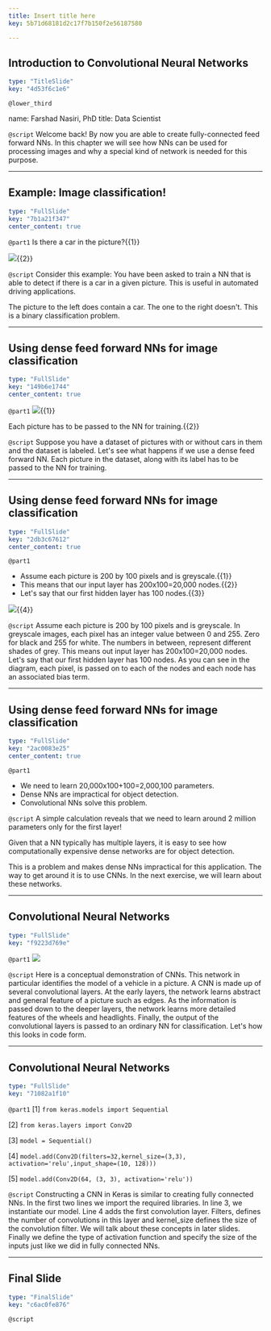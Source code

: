 ```yaml
---
title: Insert title here
key: 5b71d68181d2c17f7b150f2e56187580

---
```

## Introduction to Convolutional Neural Networks

```yaml
type: "TitleSlide"
key: "4d53f6c1e6"
```

`@lower_third`

name: Farshad Nasiri, PhD
title: Data Scientist


`@script`
Welcome back! By now you are able to create fully-connected feed forward NNs. In this chapter we will see how NNs can be used for processing images and why a special kind of network is needed for this purpose.


---
## Example: Image classification!

```yaml
type: "FullSlide"
key: "7b1a21f347"
center_content: true
```

`@part1`
Is there a car in the picture?{{1}}

![](http://assets.datacamp.com/production/repositories/4036/datasets/4a9637f9cc49c0a9b590b487354a614196e9bedd/bothPics.jpg){{2}}


`@script`
Consider this example: You have been asked to train a NN that is able to detect if there is a car in a given picture. This is useful in automated driving applications.

The picture to the left does contain a car. The one to the right doesn't. This is a binary classification problem.


---
## Using dense feed forward NNs for image classification

```yaml
type: "FullSlide"
key: "149b6e1744"
center_content: true
```

`@part1`
![](http://assets.datacamp.com/production/repositories/4036/datasets/075ac14bdab3b3169a016460cdd06226ddb79933/dataset.jpg){{1}}

Each picture has to be passed to the NN for training.{{2}}


`@script`
Suppose you have a dataset of pictures with or without cars in them and the dataset is labeled. Let's see what happens if we use a dense feed forward NN.
Each picture in the dataset, along with its label has to be passed to the NN for training.


---
## Using dense feed forward NNs for image classification

```yaml
type: "FullSlide"
key: "2db3c67612"
center_content: true
```

`@part1`
- Assume each picture is 200 by 100 pixels and is greyscale.{{1}}
- This means that our input layer has 200x100=20,000 nodes.{{2}}
- Let's say that our first hidden layer has 100 nodes.{{3}}

![](http://assets.datacamp.com/production/repositories/4036/datasets/4c32cb3fa77d5b1728be010ae4b6cbf7ac854f7c/layers_small.png){{4}}


`@script`
Assume each picture is 200 by 100 pixels and is greyscale. In greyscale images, each pixel has an integer value between 0 and 255. Zero for black and 255 for white. The numbers in between, represent different shades of grey.
This means out input layer has 200x100=20,000 nodes.
Let's say that our first hidden layer has 100 nodes.
As you can see in the diagram, each pixel, is passed on to each of the nodes and each node has an associated bias term.


---
## Using dense feed forward NNs for image classification

```yaml
type: "FullSlide"
key: "2ac0083e25"
center_content: true
```

`@part1`
- We need to learn 20,000x100+100=2,000,100 parameters.
- Dense NNs are impractical for object detection.
- Convolutional NNs solve this problem.


`@script`
A simple calculation reveals that we need to learn around 2 million parameters only for the first layer!

Given that a NN typically has multiple layers, it is easy to see how computationally expensive dense networks are for object detection.

This is a problem and makes dense NNs impractical for this application. The way to get around it is to use CNNs. In the next exercise, we will learn about these networks.


---
## Convolutional Neural Networks

```yaml
type: "FullSlide"
key: "f9223d769e"
```

`@part1`
![](http://assets.datacamp.com/production/repositories/4036/datasets/7c0b7c064a6ebcec817642f2a2935bd7505272f2/CNN_demo.png)


`@script`
Here is a conceptual demonstration of CNNs. This network in particular identifies the model of a vehicle in a picture. A CNN is made up of several convolutional layers. At the early layers, the network learns abstract and general feature of a picture such as edges. As the information is passed down to the deeper layers, the network learns more detailed features of the wheels and headlights. Finally, the output of the convolutional layers is passed to an ordinary NN for classification. Let's how this looks in code form.


---
## Convolutional Neural Networks

```yaml
type: "FullSlide"
key: "71082a1f10"
```

`@part1`
[1] `from keras.models import Sequential`

[2] `from keras.layers import Conv2D`

[3] `model = Sequential()`

[4] `model.add(Conv2D(filters=32,kernel_size=(3,3),
activation='relu',input_shape=(10, 128)))`

[5] `model.add(Conv2D(64, (3, 3), activation='relu'))`


`@script`
Constructing a CNN in Keras is similar to creating fully connected NNs. In the first two lines we import the required libraries. In line 3, we instantiate our model. Line 4 adds the first convolution layer. Filters, defines the number of convolutions in this layer and kernel_size defines the size of the convolution filter. We will talk about these concepts in later slides. Finally we define the type of activation function and specify the size of the inputs just like we did in fully connected NNs.


---
## Final Slide

```yaml
type: "FinalSlide"
key: "c6ac0fe876"
```

`@script`


